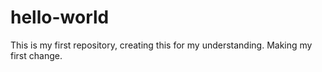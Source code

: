 # hello-world
This is my first repository, creating this for my understanding.
Making my first change.
